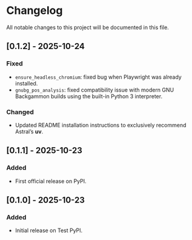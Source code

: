 # Changelog
All notable changes to this project will be documented in this file.

## [0.1.2] - 2025-10-24

### Fixed
- `ensure_headless_chromium`: fixed bug when Playwright was already installed.
- `gnubg_pos_analysis`: fixed compatibility issue with modern GNU Backgammon builds using the built-in Python 3 interpreter.

### Changed
- Updated README installation instructions to exclusively recommend Astral’s **uv**.

## [0.1.1] - 2025-10-23
### Added
- First official release on PyPI.

## [0.1.0] - 2025-10-23
### Added
- Initial release on Test PyPI.
